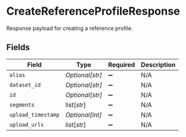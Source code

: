 # CreateReferenceProfileResponse

Response payload for creating a reference profile.


## Fields

| Field              | Type               | Required           | Description        |
| ------------------ | ------------------ | ------------------ | ------------------ |
| `alias`            | *Optional[str]*    | :heavy_minus_sign: | N/A                |
| `dataset_id`       | *Optional[str]*    | :heavy_minus_sign: | N/A                |
| `id`               | *Optional[str]*    | :heavy_minus_sign: | N/A                |
| `segments`         | list[*str*]        | :heavy_minus_sign: | N/A                |
| `upload_timestamp` | *Optional[int]*    | :heavy_minus_sign: | N/A                |
| `upload_urls`      | list[*str*]        | :heavy_minus_sign: | N/A                |